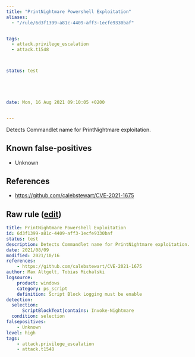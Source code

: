 ```yaml
---
title: "PrintNightmare Powershell Exploitation"
aliases:
  - "/rule/6d3f1399-a81c-4409-aff3-1ecfe9330baf"


tags:
  - attack.privilege_escalation
  - attack.t1548



status: test





date: Mon, 16 Aug 2021 09:10:05 +0200


---
```


Detects Commandlet name for PrintNightmare exploitation.

<!--more-->


## Known false-positives

* Unknown



## References

* https://github.com/calebstewart/CVE-2021-1675


## Raw rule ([edit](https://github.com/SigmaHQ/sigma/edit/master/rules/windows/powershell/powershell_script/posh_ps_invoke_nightmare.yml))
```yaml
title: PrintNightmare Powershell Exploitation
id: 6d3f1399-a81c-4409-aff3-1ecfe9330baf
status: test
description: Detects Commandlet name for PrintNightmare exploitation.
date: 2021/08/09
modified: 2021/10/16
references:
    - https://github.com/calebstewart/CVE-2021-1675
author: Max Altgelt, Tobias Michalski
logsource:
    product: windows
    category: ps_script
    definition: Script Block Logging must be enable
detection:
  selection:
      ScriptBlockText|contains: Invoke-Nightmare
  condition: selection
falsepositives:
    - Unknown
level: high
tags:
    - attack.privilege_escalation
    - attack.t1548

```
